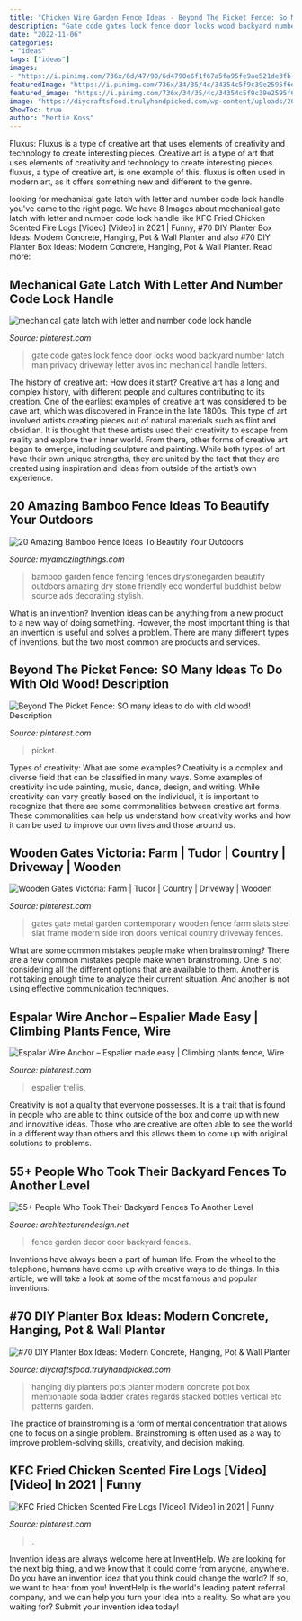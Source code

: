 ```yaml
---
title: "Chicken Wire Garden Fence Ideas - Beyond The Picket Fence: So Many Ideas To Do With Old Wood! Description"
description: "Gate code gates lock fence door locks wood backyard number latch man privacy driveway letter avos inc mechanical handle letters"
date: "2022-11-06"
categories:
- "ideas"
tags: ["ideas"]
images:
- "https://i.pinimg.com/736x/6d/47/90/6d4790e6f1f67a5fa95fe9ae521de3fb--old-fences-picket-fences.jpg"
featuredImage: "https://i.pinimg.com/736x/34/35/4c/34354c5f9c39e2595f6d590d62ae683c--number-code-side-gardens.jpg"
featured_image: "https://i.pinimg.com/736x/34/35/4c/34354c5f9c39e2595f6d590d62ae683c--number-code-side-gardens.jpg"
image: "https://diycraftsfood.trulyhandpicked.com/wp-content/uploads/2016/11/DIY-Wall-planters-and-hanging-pots-9.jpg"
ShowToc: true
author: "Mertie Koss"
---
```



Fluxus: Fluxus is a type of creative art that uses elements of creativity and technology to create interesting pieces.
Creative art is a type of art that uses elements of creativity and technology to create interesting pieces. fluxus, a type of creative art, is one example of this. fluxus is often used in modern art, as it offers something new and different to the genre.

	

		
looking for mechanical gate latch with letter and number code lock handle you've came to the right page. We have 8 Images about mechanical gate latch with letter and number code lock handle like KFC Fried Chicken Scented Fire Logs [Video] [Video] in 2021 | Funny, #70 DIY Planter Box Ideas: Modern Concrete, Hanging, Pot &amp; Wall Planter and also #70 DIY Planter Box Ideas: Modern Concrete, Hanging, Pot &amp; Wall Planter. Read more:
		
    
## Mechanical Gate Latch With Letter And Number Code Lock Handle

<img loading=lazy src="https://i.pinimg.com/736x/34/35/4c/34354c5f9c39e2595f6d590d62ae683c--number-code-side-gardens.jpg" onerror="this.onerror=null;this.src='https://tse4.mm.bing.net/th?id=OIP.zKZ0seYJgTHIFTGuZkXPHwHaJ4&amp;pid=15.1';" alt="mechanical gate latch with letter and number code lock handle">

_Source: pinterest.com_

>gate code gates lock fence door locks wood backyard number latch man privacy driveway letter avos inc mechanical handle letters. 

	

The history of creative art: How does it start?
Creative art has a long and complex history, with different people and cultures contributing to its creation. One of the earliest examples of creative art was considered to be cave art, which was discovered in France in the late 1800s. This type of art involved artists creating pieces out of natural materials such as flint and obsidian. It is thought that these artists used their creativity to escape from reality and explore their inner world. From there, other forms of creative art began to emerge, including sculpture and painting. While both types of art have their own unique strengths, they are united by the fact that they are created using inspiration and ideas from outside of the artist’s own experience.

    
## 20 Amazing Bamboo Fence Ideas To Beautify Your Outdoors

<img loading=lazy src="http://myamazingthings.com/wp-content/uploads/2016/11/albhillbamboofence-1024x701.jpg" onerror="this.onerror=null;this.src='https://tse1.mm.bing.net/th?id=OIP.dmDB7TG1iSQz8fDwGoSb5wHaFE&amp;pid=15.1';" alt="20 Amazing Bamboo Fence Ideas To Beautify Your Outdoors">

_Source: myamazingthings.com_

>bamboo garden fence fencing fences drystonegarden beautify outdoors amazing dry stone friendly eco wonderful buddhist below source ads decorating stylish. 

	

What is an invention?
Invention ideas can be anything from a new product to a new way of doing something. However, the most important thing is that an invention is useful and solves a problem. There are many different types of inventions, but the two most common are products and services.

    
## Beyond The Picket Fence: SO Many Ideas To Do With Old Wood! Description

<img loading=lazy src="https://i.pinimg.com/736x/6d/47/90/6d4790e6f1f67a5fa95fe9ae521de3fb--old-fences-picket-fences.jpg" onerror="this.onerror=null;this.src='https://tse2.mm.bing.net/th?id=OIP.BRAQo2XMrewe-5g-0yPonAHaFj&amp;pid=15.1';" alt="Beyond The Picket Fence: SO many ideas to do with old wood! Description">

_Source: pinterest.com_

>picket. 

	

Types of creativity: What are some examples?
Creativity is a complex and diverse field that can be classified in many ways. Some examples of creativity include painting, music, dance, design, and writing. While creativity can vary greatly based on the individual, it is important to recognize that there are some commonalities between creative art forms. These commonalities can help us understand how creativity works and how it can be used to improve our own lives and those around us.

    
## Wooden Gates Victoria: Farm | Tudor | Country | Driveway | Wooden

<img loading=lazy src="https://i.pinimg.com/736x/a9/1f/ef/a91fefc24a9cba0ff33fa01f0e9c0f51.jpg" onerror="this.onerror=null;this.src='https://tse1.mm.bing.net/th?id=OIP.il3fMx-WYGcX6VNkDQp32AHaJ4&amp;pid=15.1';" alt="Wooden Gates Victoria: Farm | Tudor | Country | Driveway | Wooden">

_Source: pinterest.com_

>gates gate metal garden contemporary wooden fence farm slats steel slat frame modern side iron doors vertical country driveway fences. 

	

What are some common mistakes people make when brainstroming?
There are a few common mistakes people make when brainstroming. One is not considering all the different options that are available to them. Another is not taking enough time to analyze their current situation. And another is not using effective communication techniques.

    
## Espalar Wire Anchor – Espalier Made Easy | Climbing Plants Fence, Wire

<img loading=lazy src="https://i.pinimg.com/736x/77/78/61/7778618a37b0da668449fb90fcdfba05.jpg" onerror="this.onerror=null;this.src='https://tse4.mm.bing.net/th?id=OIP.a71__owKOxqPmW6RHbX8VAHaFx&amp;pid=15.1';" alt="Espalar Wire Anchor – Espalier made easy | Climbing plants fence, Wire">

_Source: pinterest.com_

>espalier trellis. 

	

Creativity is not a quality that everyone possesses. It is a trait that is found in people who are able to think outside of the box and come up with new and innovative ideas. Those who are creative are often able to see the world in a different way than others and this allows them to come up with original solutions to problems.

    
## 55+ People Who Took Their Backyard Fences To Another Level

<img loading=lazy src="https://cdn.architecturendesign.net/wp-content/uploads/2016/04/AD-Garden-Fence-Decor-Ideas-27.jpg" onerror="this.onerror=null;this.src='https://tse4.mm.bing.net/th?id=OIP.jhXNVyeZzCAnvQqZ1TWO3wHaJ3&amp;pid=15.1';" alt="55+ People Who Took Their Backyard Fences To Another Level">

_Source: architecturendesign.net_

>fence garden decor door backyard fences. 

	

Inventions have always been a part of human life. From the wheel to the telephone, humans have come up with creative ways to do things. In this article, we will take a look at some of the most famous and popular inventions.

    
## #70 DIY Planter Box Ideas: Modern Concrete, Hanging, Pot &amp; Wall Planter

<img loading=lazy src="https://diycraftsfood.trulyhandpicked.com/wp-content/uploads/2016/11/DIY-Wall-planters-and-hanging-pots-9.jpg" onerror="this.onerror=null;this.src='https://tse3.mm.bing.net/th?id=OIP.P03To2zLbasTnzB6BVl9GgHaLD&amp;pid=15.1';" alt="#70 DIY Planter Box Ideas: Modern Concrete, Hanging, Pot &amp; Wall Planter">

_Source: diycraftsfood.trulyhandpicked.com_

>hanging diy planters pots planter modern concrete pot box mentionable soda ladder crates regards stacked bottles vertical etc patterns garden. 

	

The practice of brainstroming is a form of mental concentration that allows one to focus on a single problem. Brainstroming is often used as a way to improve problem-solving skills, creativity, and decision making.

    
## KFC Fried Chicken Scented Fire Logs [Video] [Video] In 2021 | Funny

<img loading=lazy src="https://i.pinimg.com/736x/bc/f1/13/bcf11312dd8d15ed9119abaacb005f7a.jpg" onerror="this.onerror=null;this.src='https://tse1.mm.bing.net/th?id=OIP.LS18QafmzqJ3FJH-FkqBqAHaLH&amp;pid=15.1';" alt="KFC Fried Chicken Scented Fire Logs [Video] [Video] in 2021 | Funny">

_Source: pinterest.com_

>. 

	

Invention ideas are always welcome here at InventHelp. We are looking for the next big thing, and we know that it could come from anyone, anywhere. Do you have an invention idea that you think could change the world? If so, we want to hear from you! InventHelp is the world's leading patent referral company, and we can help you turn your idea into a reality. So what are you waiting for? Submit your invention idea today!

